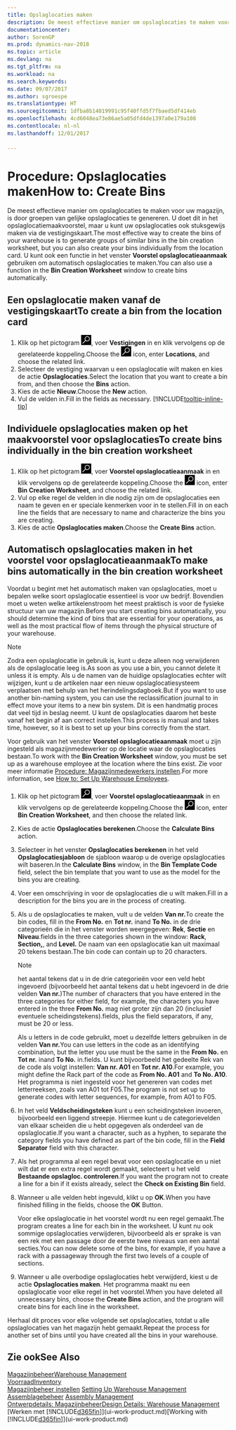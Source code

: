 ```yaml
---
title: Opslaglocaties maken
description: De meest effectieve manier om opslaglocaties te maken voor uw magazijn, is door groepen van gelijke opslaglocaties te genereren. U doet dit in het opslaglocatiemaakvoorstel, maar u kunt uw opslaglocaties ook stuksgewijs maken.
documentationcenter: 
author: SorenGP
ms.prod: dynamics-nav-2018
ms.topic: article
ms.devlang: na
ms.tgt_pltfrm: na
ms.workload: na
ms.search.keywords: 
ms.date: 09/07/2017
ms.author: sgroespe
ms.translationtype: HT
ms.sourcegitcommit: 1dfba8b14019991c95f40ffd5f7fbaed5df414eb
ms.openlocfilehash: 4cd6048ea73e86ae5a05dfd4de1397a0e179a108
ms.contentlocale: nl-nl
ms.lasthandoff: 12/01/2017

---
```

# <a name="how-to-create-bins"></a><span data-ttu-id="a1277-103">Procedure: Opslaglocaties maken</span><span class="sxs-lookup"><span data-stu-id="a1277-103">How to: Create Bins</span></span>
<span data-ttu-id="a1277-104">De meest effectieve manier om opslaglocaties te maken voor uw magazijn, is door groepen van gelijke opslaglocaties te genereren. U doet dit in het opslaglocatiemaakvoorstel, maar u kunt uw opslaglocaties ook stuksgewijs maken via de vestigingskaart.</span><span class="sxs-lookup"><span data-stu-id="a1277-104">The most effective way to create the bins of your warehouse is to generate groups of similar bins in the bin creation worksheet, but you can also create your bins individually from the location card.</span></span> <span data-ttu-id="a1277-105">U kunt ook een functie in het venster **Voorstel opslaglocatieaanmaak** gebruiken om automatisch opslaglocaties te maken.</span><span class="sxs-lookup"><span data-stu-id="a1277-105">You can also use a function in the **Bin Creation Worksheet** window to create bins automatically.</span></span>  

## <a name="to-create-a-bin-from-the-location-card"></a><span data-ttu-id="a1277-106">Een opslaglocatie maken vanaf de vestigingskaart</span><span class="sxs-lookup"><span data-stu-id="a1277-106">To create a bin from the location card</span></span>  
1.  <span data-ttu-id="a1277-107">Klik op het pictogram ![Zoeken naar pagina of rapport](media/ui-search/search_small.png "pictogram Zoeken naar pagina of rapport"), voer **Vestigingen** in en klik vervolgens op de gerelateerde koppeling.</span><span class="sxs-lookup"><span data-stu-id="a1277-107">Choose the ![Search for Page or Report](media/ui-search/search_small.png "Search for Page or Report icon") icon, enter **Locations**, and choose the related link.</span></span>  
2.  <span data-ttu-id="a1277-108">Selecteer de vestiging waarvan u een opslaglocatie wilt maken en kies de actie **Opslaglocaties**.</span><span class="sxs-lookup"><span data-stu-id="a1277-108">Select the location that you want to create a bin from, and then choose the **Bins** action.</span></span>  
3. <span data-ttu-id="a1277-109">Kies de actie **Nieuw**.</span><span class="sxs-lookup"><span data-stu-id="a1277-109">Choose the **New** action.</span></span>
4. <span data-ttu-id="a1277-110">Vul de velden in.</span><span class="sxs-lookup"><span data-stu-id="a1277-110">Fill in the fields as necessary.</span></span> [!INCLUDE[tooltip-inline-tip](includes/tooltip-inline-tip_md.md)]  

## <a name="to-create-bins-individually-in-the-bin-creation-worksheet"></a><span data-ttu-id="a1277-111">Individuele opslaglocaties maken op het maakvoorstel voor opslaglocaties</span><span class="sxs-lookup"><span data-stu-id="a1277-111">To create bins individually in the bin creation worksheet</span></span>  
1.  <span data-ttu-id="a1277-112">Klik op het pictogram ![Zoeken naar pagina of rapport](media/ui-search/search_small.png "pictogram Zoeken naar pagina of rapport"), voer **Voorstel opslaglocatieaanmaak** in en klik vervolgens op de gerelateerde koppeling.</span><span class="sxs-lookup"><span data-stu-id="a1277-112">Choose the ![Search for Page or Report](media/ui-search/search_small.png "Search for Page or Report icon") icon, enter **Bin Creation Worksheet**, and choose the related link.</span></span>  
2.  <span data-ttu-id="a1277-113">Vul op elke regel de velden in die nodig zijn om de opslaglocaties een naam te geven en er speciale kenmerken voor in te stellen.</span><span class="sxs-lookup"><span data-stu-id="a1277-113">Fill in on each line the fields that are necessary to name and characterize the bins you are creating.</span></span>  
3.  <span data-ttu-id="a1277-114">Kies de actie **Opslaglocaties maken**.</span><span class="sxs-lookup"><span data-stu-id="a1277-114">Choose the **Create Bins** action.</span></span>  

## <a name="to-make-bins-automatically-in-the-bin-creation-worksheet"></a><span data-ttu-id="a1277-115">Automatisch opslaglocaties maken in het voorstel voor opslaglocatieaanmaak</span><span class="sxs-lookup"><span data-stu-id="a1277-115">To make bins automatically in the bin creation worksheet</span></span>  
<span data-ttu-id="a1277-116">Voordat u begint met het automatisch maken van opslaglocaties, moet u bepalen welke soort opslaglocatie essentieel is voor uw bedrijf. Bovendien moet u weten welke artikelenstroom het meest praktisch is voor de fysieke structuur van uw magazijn.</span><span class="sxs-lookup"><span data-stu-id="a1277-116">Before you start creating bins automatically, you should determine the kind of bins that are essential for your operations, as well as the most practical flow of items through the physical structure of your warehouse.</span></span>  

> [!NOTE]  
>  <span data-ttu-id="a1277-117">Zodra een opslaglocatie in gebruik is, kunt u deze alleen nog verwijderen als de opslaglocatie leeg is.</span><span class="sxs-lookup"><span data-stu-id="a1277-117">As soon as you use a bin, you cannot delete it unless it is empty.</span></span> <span data-ttu-id="a1277-118">Als u de namen van de huidige opslaglocaties echter wilt wijzigen, kunt u de artikelen naar een nieuw opslaglocatiesysteem verplaatsen met behulp van het herindelingsdagboek.</span><span class="sxs-lookup"><span data-stu-id="a1277-118">But if you want to use another bin-naming system, you can use the reclassification journal to in effect move your items to a new bin system.</span></span> <span data-ttu-id="a1277-119">Dit is een handmatig proces dat veel tijd in beslag neemt. U kunt de opslaglocaties daarom het beste vanaf het begin af aan correct instellen.</span><span class="sxs-lookup"><span data-stu-id="a1277-119">This process is manual and takes time, however, so it is best to set up your bins correctly from the start.</span></span>  

<span data-ttu-id="a1277-120">Voor gebruik van het venster **Voorstel opslaglocatieaanmaak** moet u zijn ingesteld als magazijnmedewerker op de locatie waar de opslaglocaties bestaan.</span><span class="sxs-lookup"><span data-stu-id="a1277-120">To work with the **Bin Creation Worksheet** window, you must be set up as a warehouse employee at the location where the bins exist.</span></span> <span data-ttu-id="a1277-121">Zie voor meer informatie [Procedure: Magazijnmedewerkers instellen](warehouse-how-to-set-up-warehouse-employees.md).</span><span class="sxs-lookup"><span data-stu-id="a1277-121">For more information, see [How to: Set Up Warehouse Employees](warehouse-how-to-set-up-warehouse-employees.md).</span></span>    

1.  <span data-ttu-id="a1277-122">Klik op het pictogram ![Zoeken naar pagina of rapport](media/ui-search/search_small.png "pictogram Zoeken naar pagina of rapport"), voer **Voorstel opslaglocatieaanmaak** in en klik vervolgens op de gerelateerde koppeling.</span><span class="sxs-lookup"><span data-stu-id="a1277-122">Choose the ![Search for Page or Report](media/ui-search/search_small.png "Search for Page or Report icon") icon, enter **Bin Creation Worksheet**, and then choose the related link.</span></span>  
2.  <span data-ttu-id="a1277-123">Kies de actie **Opslaglocaties berekenen**.</span><span class="sxs-lookup"><span data-stu-id="a1277-123">Choose the **Calculate Bins** action.</span></span>
3. <span data-ttu-id="a1277-124">Selecteer in het venster **Opslaglocaties berekenen** in het veld **Opslaglocatiesjabloon** de sjabloon waarop u de overige opslaglocaties wilt baseren.</span><span class="sxs-lookup"><span data-stu-id="a1277-124">In the **Calculate Bins** window, in the **Bin Template Code** field, select the bin template that you want to use as the model for the bins you are creating.</span></span>
4.  <span data-ttu-id="a1277-125">Voer een omschrijving in voor de opslaglocaties die u wilt maken.</span><span class="sxs-lookup"><span data-stu-id="a1277-125">Fill in a description for the bins you are in the process of creating.</span></span>  
5.  <span data-ttu-id="a1277-126">Als u de opslaglocaties te maken, vult u de velden **Van nr.**</span><span class="sxs-lookup"><span data-stu-id="a1277-126">To create the bin codes, fill in the **From No.**</span></span> <span data-ttu-id="a1277-127">en **Tot nr.** in</span><span class="sxs-lookup"><span data-stu-id="a1277-127">and **To No.**</span></span> <span data-ttu-id="a1277-128">in de drie categorieën die in het venster worden weergegeven: **Rek**, **Sectie** en **Niveau**.</span><span class="sxs-lookup"><span data-stu-id="a1277-128">fields in the three categories shown in the window: **Rack**, **Section,**, and **Level.**</span></span> <span data-ttu-id="a1277-129">De naam van een opslaglocatie kan uit maximaal 20 tekens bestaan.</span><span class="sxs-lookup"><span data-stu-id="a1277-129">The bin code can contain up to 20 characters.</span></span>  

    > [!NOTE]  
    >  <span data-ttu-id="a1277-130">het aantal tekens dat u in de drie categorieën voor een veld hebt ingevoerd (bijvoorbeeld het aantal tekens dat u hebt ingevoerd in de drie velden **Van nr.**)</span><span class="sxs-lookup"><span data-stu-id="a1277-130">The number of characters that you have entered in the three categories for either field, for example, the characters you have entered in the three **From No.**</span></span> <span data-ttu-id="a1277-131">mag niet groter zijn dan 20 (inclusief eventuele scheidingstekens).</span><span class="sxs-lookup"><span data-stu-id="a1277-131">fields, plus the field separators, if any, must be 20 or less.</span></span>  

     <span data-ttu-id="a1277-132">Als u letters in de code gebruikt, moet u dezelfde letters gebruiken in de velden **Van nr.**</span><span class="sxs-lookup"><span data-stu-id="a1277-132">You can use letters in the code as an identifying combination, but the letter you use must be the same in the **From No.**</span></span> <span data-ttu-id="a1277-133">en **Tot nr.** in</span><span class="sxs-lookup"><span data-stu-id="a1277-133">and **To No.**</span></span> <span data-ttu-id="a1277-134">in.</span><span class="sxs-lookup"><span data-stu-id="a1277-134">fields.</span></span> <span data-ttu-id="a1277-135">U kunt bijvoorbeeld het gedeelte Rek van de code als volgt instellen: **Van nr. A01** en **Tot nr. A10**.</span><span class="sxs-lookup"><span data-stu-id="a1277-135">For example, you might define the Rack part of the code as **From No. A01** and **To No. A10**.</span></span> <span data-ttu-id="a1277-136">Het programma is niet ingesteld voor het genereren van codes met letterreeksen, zoals van A01 tot F05.</span><span class="sxs-lookup"><span data-stu-id="a1277-136">The program is not set up to generate codes with letter sequences, for example, from A01 to F05.</span></span>  

6.  <span data-ttu-id="a1277-137">In het veld **Veldscheidingsteken** kunt u een scheidingsteken invoeren, bijvoorbeeld een liggend streepje. Hiermee kunt u de categorievelden van elkaar scheiden die u hebt opgegeven als onderdeel van de opslaglocatie.</span><span class="sxs-lookup"><span data-stu-id="a1277-137">If you want a character, such as a hyphen, to separate the category fields you have defined as part of the bin code, fill in the **Field Separator** field with this character.</span></span>  
7.  <span data-ttu-id="a1277-138">Als het programma al een regel bevat voor een opslaglocatie en u niet wilt dat er een extra regel wordt gemaakt, selecteert u het veld **Bestaande opslagloc. controleren**.</span><span class="sxs-lookup"><span data-stu-id="a1277-138">If you want the program not to create a line for a bin if it exists already, select the **Check on Existing Bin** field.</span></span>  
8. <span data-ttu-id="a1277-139">Wanneer u alle velden hebt ingevuld, klikt u op **OK**.</span><span class="sxs-lookup"><span data-stu-id="a1277-139">When you have finished filling in the fields, choose the **OK** Button.</span></span>

    <span data-ttu-id="a1277-140">Voor elke opslaglocatie in het voorstel wordt nu een regel gemaakt.</span><span class="sxs-lookup"><span data-stu-id="a1277-140">The program creates a line for each bin in the worksheet.</span></span> <span data-ttu-id="a1277-141">U kunt nu ook sommige opslaglocaties verwijderen, bijvoorbeeld als er sprake is van een rek met een passage door de eerste twee niveaus van een aantal secties.</span><span class="sxs-lookup"><span data-stu-id="a1277-141">You can now delete some of the bins, for example, if you have a rack with a passageway through the first two levels of a couple of sections.</span></span>  

9. <span data-ttu-id="a1277-142">Wanneer u alle overbodige opslaglocaties hebt verwijderd, kiest u de actie **Opslaglocaties maken**. Het programma maakt nu een opslaglocatie voor elke regel in het voorstel.</span><span class="sxs-lookup"><span data-stu-id="a1277-142">When you have deleted all unnecessary bins, choose the **Create Bins** action, and the program will create bins for each line in the worksheet.</span></span>  

<span data-ttu-id="a1277-143">Herhaal dit proces voor elke volgende set opslaglocaties, totdat u alle opslaglocaties van het magazijn hebt gemaakt.</span><span class="sxs-lookup"><span data-stu-id="a1277-143">Repeat the process for another set of bins until you have created all the bins in your warehouse.</span></span>  

## <a name="see-also"></a><span data-ttu-id="a1277-144">Zie ook</span><span class="sxs-lookup"><span data-stu-id="a1277-144">See Also</span></span>  
[<span data-ttu-id="a1277-145">Magazijnbeheer</span><span class="sxs-lookup"><span data-stu-id="a1277-145">Warehouse Management</span></span>](warehouse-manage-warehouse.md)  
[<span data-ttu-id="a1277-146">Voorraad</span><span class="sxs-lookup"><span data-stu-id="a1277-146">Inventory</span></span>](inventory-manage-inventory.md)  
<span data-ttu-id="a1277-147">[Magazijnbeheer instellen](warehouse-setup-warehouse.md)   </span><span class="sxs-lookup"><span data-stu-id="a1277-147">[Setting Up Warehouse Management](warehouse-setup-warehouse.md)   </span></span>  
<span data-ttu-id="a1277-148">[Assemblagebeheer](assembly-assemble-items.md)  </span><span class="sxs-lookup"><span data-stu-id="a1277-148">[Assembly Management](assembly-assemble-items.md)  </span></span>  
[<span data-ttu-id="a1277-149">Ontwerpdetails: Magazijnbeheer</span><span class="sxs-lookup"><span data-stu-id="a1277-149">Design Details: Warehouse Management</span></span>](design-details-warehouse-management.md)  
<span data-ttu-id="a1277-150">[Werken met [!INCLUDE[d365fin](includes/d365fin_md.md)]](ui-work-product.md)</span><span class="sxs-lookup"><span data-stu-id="a1277-150">[Working with [!INCLUDE[d365fin](includes/d365fin_md.md)]](ui-work-product.md)</span></span>

